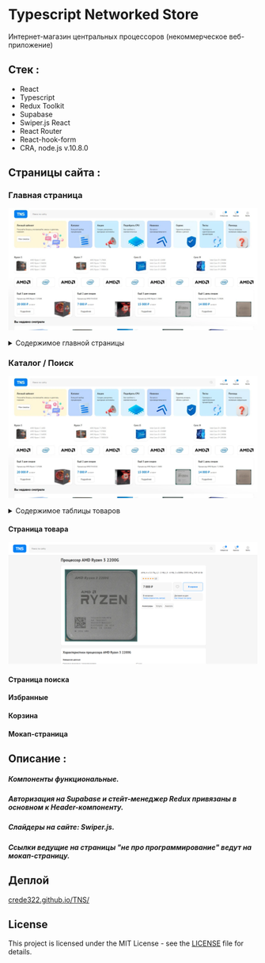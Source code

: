 # Typescript Networked Store

Интернет-магазин центральных процессоров (некоммерческое веб-приложение)

## Стек :

- React
- Typescript
- Redux Toolkit
- Supabase
- Swiper.js React
- React Router
- React-hook-form
- CRA, node.js v.10.8.0

## Страницы сайта :

### Главная страница
<a href="https://crede322.github.io/TNS/#/" target="_blank" rel="noopener noreferrer"><img src="./screenshots/screenshot1mainpage.webp" alt="Главная страница"></a>
<details>
<summary>Содержимое главной страницы</summary>
<img style="margin-bottom: 20px;" src="./screenshots/screenshot2mainpage.webp" alt="главная страница">
<h2 style="color: #0080f5;">Блок "Вы недавно смотрели"</h2>
<img src="./screenshots/screenshot3mainpage.webp" alt="главная страница">
</details>



### Каталог / Поиск
<a href="https://crede322.github.io/TNS/#/catalog?q=null&page=1" target="_blank" rel="noopener noreferrer"><img src="./screenshots/screenshot1mainpage.webp" alt="каталог"></a>
<details>
<summary>Содержимое таблицы товаров</summary>
<img src="./screenshots/screenshot2catalogpage.jpg" alt="каталог">
</details>



#### Страница товара
<a href="https://crede322.github.io/TNS/#/product/5" target="_blank" rel="noopener noreferrer"><img src="./screenshots/screenshot1productpage.webp" alt="товар"></a>


#### Страница поиска

#### Избранные

#### Корзина

#### Мокап-страница

## Описание :

##### Компоненты функциональные.

##### Авторизация на Supabase и стейт-менеджер Redux привязаны в основном к Header-компоненту.

##### Слайдеры на сайте: Swiper.js.

##### Ссылки ведущие на страницы "не про программирование" ведут на мокап-страницу.

## Деплой

[crede322.github.io/TNS/](https://crede322.github.io/TNS/)

## License

This project is licensed under the MIT License - see the [LICENSE](./LICENSE) file for details.
